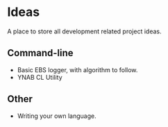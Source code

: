 # Ideas
A place to store all development related project ideas.

## Command-line
* Basic EBS logger, with algorithm to follow.
* YNAB CL Utility

## Other
* Writing your own language.
